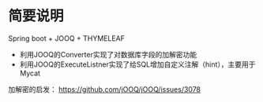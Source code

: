 # 简要说明
Spring boot + JOOQ + THYMELEAF

* 利用JOOQ的Converter实现了对数据库字段的加解密功能
* 利用JOOQ的ExecuteListner实现了给SQL增加自定义注解（hint），主要用于Mycat

加解密的启发： https://github.com/jOOQ/jOOQ/issues/3078
